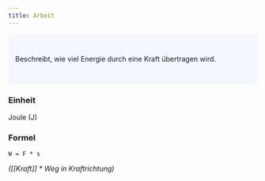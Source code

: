 ```yaml
---
title: Arbeit
---
```

<p style="padding: 3em 1em; background: #f5f7ff; border-radius: 4px;">
    Beschreibt, wie viel Energie durch eine Kraft übertragen wird.
</p>

### Einheit
Joule (J)

### Formel
`W = F * s`

*([[Kraft]] * Weg in Kraftrichtung)*